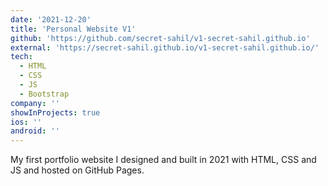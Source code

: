 ```yaml
---
date: '2021-12-20'
title: 'Personal Website V1'
github: 'https://github.com/secret-sahil/v1-secret-sahil.github.io'
external: 'https://secret-sahil.github.io/v1-secret-sahil.github.io/'
tech:
  - HTML
  - CSS
  - JS
  - Bootstrap
company: ''
showInProjects: true
ios: ''
android: ''
---
```


My first portfolio website I designed and built in 2021 with HTML, CSS and JS and hosted on GitHub Pages.